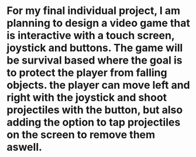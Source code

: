# For my final individual project, I am planning to design a video game that is interactive with a touch screen, joystick and buttons. The game will be survival based where the goal is to protect the player from falling objects. the player can move left and right with the joystick and shoot projectiles with the button, but also adding the option to tap projectiles on the screen to remove them aswell. 
